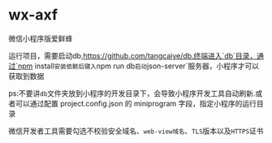 # wx-axf
微信小程序版爱鲜蜂

运行项目，需要启动db,https://github.com/tangcaiye/db.终端进入`db`目录，通过`npm install`安装依赖后键入`npm run db`启动`json-server`服务器，小程序才可以获取到数据

ps:不要讲`db`文件夹放到小程序的开发目录下，会导致小程序开发工具自动刷新.或者可以通过配置 project.config.json 的 miniprogram 字段，指定小程序的运行目录

微信开发者工具需要勾选不校验安全域名、`web-view域名`、`TLS`版本以及`HTTPS`证书